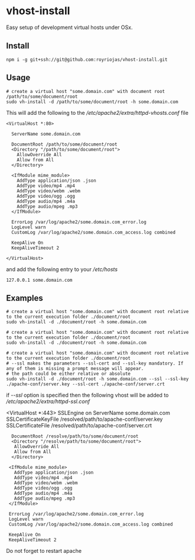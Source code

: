 vhost-install
=============

Easy setup of development virtual hosts under OSx. 

## Install

    npm i -g git+ssh://git@github.com:royriojas/vhost-install.git

## Usage

    # create a virtual host "some.domain.com" with document root /path/to/some/document/root
    sudo vh-install -d /path/to/some/document/root -h some.domain.com

This will add the following to the */etc/apache2/extra/httpd-vhosts.conf* file
 
    <VirtualHost *:80>

      ServerName some.domain.com

      DocumentRoot /path/to/some/document/root
      <Directory "/path/to/some/document/root">
        AllowOverride All
        Allow from All
      </Directory>

      <IfModule mime_module>
        AddType application/json .json
        AddType video/mp4 .mp4
        AddType video/webm .webm
        AddType video/ogg .ogg
        AddType audio/mp4 .m4a
        AddType audio/mpeg .mp3
      </IfModule>

      ErrorLog /var/log/apache2/some.domain.com_error.log
      LogLevel warn
      CustomLog /var/log/apache2/some.domain.com_access.log combined

      KeepAlive On
      KeepAliveTimeout 2

    </VirtualHost>

and add the following entry to your */etc/hosts*

    127.0.0.1 some.domain.com

## Examples

    # create a virtual host "some.domain.com" with document root relative to the current execution folder ./document/root
    sudo vh-install -d ./document/root -h some.domain.com

    # create a virtual host "some.domain.com" with document root relative to the current execution folder ./document/root
    sudo vh-install -d ./document/root -h some.domain.com

    # create a virtual host "some.domain.com" with document root relative to the current execution folder ./document/root
    # --ssl makes the parameters --ssl-cert and --ssl-key mandatory. If any of them is missing a prompt message will appear.
    # the path could be either relative or absolute
    sudo vh-install -d ./document/root -h some.domain.com --ssl --ssl-key ./apache-conf/server.key --ssl-cert ./apache-conf/server.crt

if *--ssl* option is specified then the following vhost will be added to */etc/apache2/extra/httpd-ssl.conf*

   <VirtualHost *:443>
     SSLEngine on
     ServerName some.domain.com
     SSLCertificateKeyFile /resolved/path/to/apache-conf/server.key
     SSLCertificateFile /resolved/path/to/apache-conf/server.crt

      DocumentRoot /resolve/path/to/some/document/root
      <Directory "/resolve/path/to/some/document/root">
       AllowOverride All
       Allow from All
      </Directory>

     <IfModule mime_module>
       AddType application/json .json
       AddType video/mp4 .mp4
       AddType video/webm .webm
       AddType video/ogg .ogg
       AddType audio/mp4 .m4a
       AddType audio/mpeg .mp3
     </IfModule>

     ErrorLog /var/log/apache2/some.domain.com_error.log
     LogLevel warn
     CustomLog /var/log/apache2/some.domain.com_access.log combined

     KeepAlive On
     KeepAliveTimeout 2

   </VirtualHost>

Do not forget to restart apache

